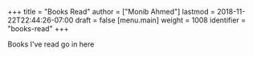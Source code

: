 +++
title = "Books Read"
author = ["Monib Ahmed"]
lastmod = 2018-11-22T22:44:26-07:00
draft = false
[menu.main]
  weight = 1008
  identifier = "books-read"
+++

Books I've read go in here
